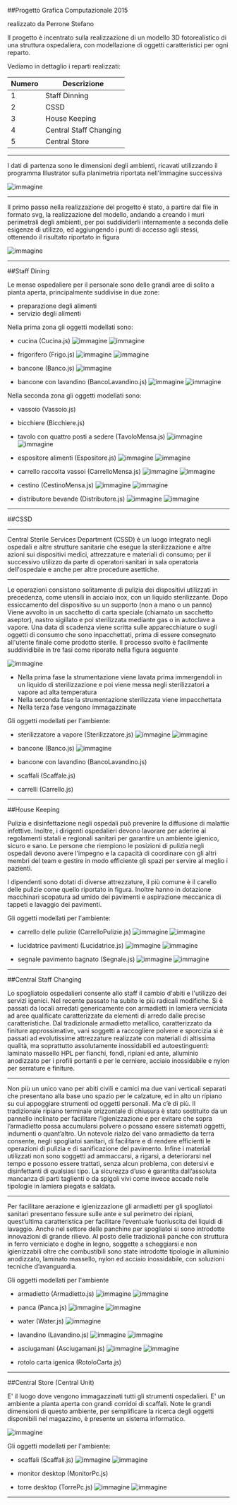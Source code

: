##Progetto Grafica Computazionale 2015 

realizzato da Perrone Stefano

Il progetto è incentrato sulla realizzazione di un modello 3D fotorealistico di una struttura ospedaliera, con modellazione di oggetti caratteristici per ogni reparto. 

Vediamo in dettaglio i reparti realizzati: 

| __Numero__ | __Descrizione__ |
| ------ | ------ |
|   1   | Staff Dinning |
|   2   | CSSD |
|   3   | House Keeping |
|   4   | Central Staff Changing |
|   5   | Central Store |

-----------------------------------------------------------

I dati di partenza sono le dimensioni degli ambienti, ricavati utilizzando il programma Illustrator sulla planimetria riportata nell'immagine successiva

![immagine](https://github.com/Stepex90/cg2015-final-project/blob/master/docs/plan1.png?raw=true)

--------------------------------------------------------------------

Il primo passo nella realizzazione del progetto è stato, a partire dal file in formato svg, la realizzazione del modello, andando a creando i muri perimetrali degli ambienti, per poi suddividerli internamente a seconda delle esigenze di utilizzo, ed aggiungendo i punti di accesso agli stessi, ottenendo il risultato riportato in figura

![immagine](https://github.com/Stepex90/cg2015-final-project/blob/master/docs/plan2.png?raw=true)

---------------------------------------------------------------


##Staff Dining

Le mense ospedaliere per il personale sono delle grandi aree di solito a pianta aperta, principalmente suddivise in due zone: 

- preparazione degli alimenti
- servizio degli alimenti

Nella prima zona gli oggetti modellati sono:

- cucina (Cucina.js)
![immagine](http://www.domstore.it/media/catalog/product/cache/1/image/9df78eab33525d08d6e5fb8d27136e95/l/o/lofra-cucina-gas-plg96gvt-c.jpg)
![immagine](https://github.com/Stepex90/cg2015-final-project/blob/master/docs/cucina.png?raw=true)

- frigorifero (Frigo.js)
![immagine](http://www.gruppoincasso.it/prodotti/050920121209195373_pic.jpg)
![immagine](https://github.com/Stepex90/cg2015-final-project/blob/master/docs/frigo.png?raw=true)

- bancone (Banco.js)
![immagine](https://github.com/Stepex90/cg2015-final-project/blob/master/docs/bancone.png?raw=true)

- bancone con lavandino (BancoLavandino.js)
![immagine](http://www.macchineprofessionali.it/images/stories/virtuemart/product/studio12/lavarm2pssx.jpg)
![immagine](https://github.com/Stepex90/cg2015-final-project/blob/master/docs/banconelavandino.png?raw=true)

Nella seconda zona gli oggetti modellati sono:

- vassoio (Vassoio.js)
- bicchiere (Bicchiere.js)

- tavolo con quattro posti a sedere (TavoloMensa.js)
![immagine](http://www.supino.it/images/prodotti/ufficio/accessori-ufficio/tavoli-pieghevoli/tavoli-mensa-ufficio-06.jpg)
![immagine](https://github.com/Stepex90/cg2015-final-project/blob/master/docs/tavolomensa.png?raw=true)

- espositore alimenti (Espositore.js)
![immagine](http://www.herrmann-grosskuechen.de/root/img/pool/hhlkr_referenzen/UKE_Mensa/1_Salatausgabe_gross.jpg)
![immagine](https://github.com/Stepex90/cg2015-final-project/blob/master/docs/espositore.png?raw=true)

- carrello raccolta vassoi (CarrelloMensa.js)
![immagine](http://img4.annuncicdn.it/40/fc/40fc872d644c6161dc91bfe3ded96215_orig.jpg)
![immagine](https://github.com/Stepex90/cg2015-final-project/blob/master/docs/carrellomensa.png?raw=true)

- cestino (CestinoMensa.js)
![immagine](http://www.tuttoscaffali.it/eshop/components/com_virtuemart/shop_image/product/svuota-vassoi_701.jpg)
![immagine](https://github.com/Stepex90/cg2015-final-project/blob/master/docs/cestino.png?raw=true)

- distributore bevande (Distributore.js)
![immagine](http://acqualys.foreach.it/erogatori/wp-content/uploads/2015/04/acqualys-c1.jpg)
![immagine](https://github.com/Stepex90/cg2015-final-project/blob/master/docs/distributore.png?raw=true)




------------------

##CSSD

------------------

 Central Sterile Services Department (CSSD) è un luogo integrato negli ospedali e altre strutture sanitarie che esegue la sterilizzazione e altre azioni sui dispositivi medici, attrezzature e materiali di consumo; per il successivo utilizzo da parte di operatori sanitari in sala operatoria dell'ospedale e anche per altre procedure asettiche.

------------------

 Le operazioni consistono solitamente di pulizia dei dispositivi utilizzati in precedenza, come utensili in acciaio inox, con un liquido sterilizzante. Dopo essiccamento del dispositivo su un supporto (non a mano o un panno) Viene avvolto in un sacchetto di carta speciale (chiamato un sacchetto aseptor), nastro sigillato e poi sterilizzata mediante gas o in autoclave a vapore. Una data di scadenza viene scritta sulle apparecchiature o sugli oggetti di consumo che sono inpacchettati, prima di essere consegnato all'utente finale come prodotto sterile. Il processo svolto è facilmente suddividibile in tre fasi come riporato nella figura seguente

![immagine](https://scontent-mxp1-1.xx.fbcdn.net/hphotos-xtp1/v/t1.0-9/11141212_10207139322749516_3412986643814775532_n.jpg?oh=903e80cc43154fbe25d64dbd44d20889&oe=56514A8F)

- Nella prima fase la strumentazione viene lavata prima immergendoli in un liquido di sterilizzazione e poi viene messa negli sterilizzatori a vapore ad alta temperatura
- Nella seconda fase la strumentazione sterilizzata viene impacchettata 
- Nella terza fase vengono immagazzinate

Gli oggetti modellati per l'ambiente:
- sterilizzatore a vapore (Sterilizzatore.js)
![immagine](http://www.gilbert-ash.com/databaseImages/prd_1165996__critical_care_washers.jpg)
![immagine](https://github.com/Stepex90/cg2015-final-project/blob/master/docs/sterilizzatore.png?raw=true)

- bancone (Banco.js)
![immagine](http://fotostore.aruba.it/fotoalbum_automaticlavello_it/Data/0ca827c72b/d0f1d20b7d0.JPG)

- bancone con lavandino (BancoLavandino.js)
- scaffali (Scaffale.js)
- carrelli (Carrello.js)



-------------------------------------


##House Keeping

Pulizia e disinfettazione negli ospedali può prevenire la diffusione di malattie infettive. Inoltre, i dirigenti ospedalieri devono lavorare per aderire ai regolamenti statali e regionali sanitari per garantire un ambiente igienico, sicuro e sano. Le persone che riempiono le posizioni di pulizia negli ospedali devono avere l'impegno e la capacità di coordinare con gli altri membri del team e gestire in modo efficiente gli spazi per servire al meglio i pazienti.

I dipendenti sono dotati di diverse attrezzature, il più comune è il carello delle pulizie come quello riportato in figura. Inoltre hanno in dotazione macchinari scopatura ad umido dei pavimenti e aspirazione meccanica di tappeti e lavaggio dei pavimenti. 

Gli oggetti modellati per l'ambiente:
- carrello delle pulizie (CarrelloPulizie.js)
![immagine](http://www.acquistiverdi.it/sites/default/files/imagecache/Original_confirma/images/prodotti/carrello_multiuso_alpha_filmop_0.jpg)
![immagine](https://github.com/Stepex90/cg2015-final-project/blob/master/docs/carrellopulizie.png?raw=true)

- lucidatrice pavimenti (Lucidatrice.js)
![immagine](http://i00.i.aliimg.com/photo/v0/60169008106_1/Hospital_Floor_Cleaning_Machine_Cart_Battery_Type.jpg)
![immagine](https://github.com/Stepex90/cg2015-final-project/blob/master/docs/lucidatrice.png?raw=true)

- segnale pavimento bagnato (Segnale.js)
![immagine](http://ecx.images-amazon.com/images/I/31eb8t7s%2BzL.jpg)
![immagine](https://github.com/Stepex90/cg2015-final-project/blob/master/docs/segnale.png?raw=true)


------------------------------------

##Central Staff Changing

Lo spogliatoio ospedalieri consente allo staff il cambio d'abiti e l'utilizzo dei servizi igenici. Nel recente passato ha subito le più radicali modifiche. 
Si è passati da locali arredati genericamente con armadietti in lamiera verniciata ad aree qualificate caratterizzate da elementi di arredo dalle precise caratteristiche. Dal tradizionale armadietto metallico, caratterizzato da finiture approssimative, vani soggetti a raccogliere polvere e sporcizia si è passati ad evolutissime attrezzature realizzate con materiali di altissima qualità, ma soprattutto assolutamente inossidabili ed autoestinguenti: laminato massello HPL per fianchi, fondi, ripiani ed ante, alluminio anodizzato per i profili portanti e per le cerniere, acciaio inossidabile e nylon per serrature e finiture.


------------------

Non più un unico vano per abiti civili e camici ma due vani verticali separati che presentano alla base uno spazio per le calzature, ed in alto un ripiano su cui appoggiare strumenti od oggetti personali.
Ma c’è di più. Il tradizionale ripiano terminale orizzontale di chiusura è stato sostituito da un pannello inclinato per facilitare l’igienizzazione e per evitare che sopra l’armadietto possa accumularsi polvere o possano essere sistemati oggetti, indumenti o quant’altro.
Un notevole rialzo del vano armadietto da terra consente, negli spogliatoi sanitari, di facilitare e di rendere efficienti le operazioni di pulizia e di sanificazione del pavimento.
Infine i materiali utilizzati non sono soggetti ad ammaccarsi, a rigarsi, a deteriorarsi nel tempo e possono essere trattati, senza alcun problema, con detersivi e disinfettanti di qualsiasi tipo.
La sicurezza d’uso è garantita dall’assoluta mancanza di parti taglienti o da spigoli vivi come invece accade nelle tipologie in lamiera piegata e saldata.

------------------

Per facilitare aerazione e igienizzazione gli armadietti per gli spogliatoi sanitari presentano fessure sulle ante e sul perimetro dei ripiani, quest’ultima caratteristica per facilitare l’eventuale fuoriuscita dei liquidi di lavaggio.
Anche nel settore delle panchine per spogliatoi si sono introdotte innovazioni di grande rilievo. Al posto delle tradizionali panche con struttura in ferro verniciato e doghe in legno, soggette a scheggiarsi e non igienizzabili oltre che combustibili sono state introdotte tipologie in alluminio anodizzato, laminato massello, nylon ed acciaio inossidabile, con soluzioni tecniche d’avanguardia.


Gli oggetti modellati per l'ambiente
- armadietto (Armadietto.js)
![immagine](http://www.gesgroup.it/wp-content/uploads/2013/05/ARMADI_Variante_L_TI_01-448x238.jpg)
![immagine](https://github.com/Stepex90/cg2015-final-project/blob/master/docs/armadietto.png?raw=true)

- panca (Panca.js)
![immagine](http://www.tuttoscaffali.it/eshop/components/com_virtuemart/shop_image/product/PF_LE_M_1500.jpg)
![immagine](https://github.com/Stepex90/cg2015-final-project/blob/master/docs/panca.png?raw=true)

- water (Water.js)
![immagine](https://github.com/Stepex90/cg2015-final-project/blob/master/docs/water.png?raw=true)

- lavandino (Lavandino.js)
![immagine](http://img.archiexpo.it/images_ae/photo-g/lavabo-sospeso-rotondo-moderno-50347-3515619.jpg)
![immagine](https://github.com/Stepex90/cg2015-final-project/blob/master/docs/lavandino.png?raw=true)

- asciugamani (Asciugamani.js)
![immagine](http://www.cetishop.it/public/foto/MG88P-B-LEM.jpg)
![immagine](https://github.com/Stepex90/cg2015-final-project/blob/master/docs/asciugamani.png?raw=true)

- rotolo carta igenica (RotoloCarta.js)





---------------------------------------------------------------------

##Central Store (Central Unit)

E' il luogo dove vengono immagazzinati tutti gli strumenti ospedalieri. E' un ambiente a pianta aperta con grandi corridoi di scaffali. Note le grandi dimensioni di questo ambiente, per semplificare la ricerca degli oggetti disponibili nel magazzino, è presente un sistema informatico.

![immagine](http://www.montichiari.spedalicivili.brescia.it/upload/spedalicivili_brescia/gs_fornitori/IMG_1896_14432_643.JPG)

Gli oggetti modellati per l'ambiente:
- scaffali (Scaffali.js)
![immagine](http://www.scaffali.biz/images/lo_scaffale.jpg)
![immagine](https://github.com/Stepex90/cg2015-final-project/blob/master/docs/scaffale.png?raw=true)

- monitor desktop (MonitorPc.js)
- torre desktop (TorrePc.js)
![immagine](http://www.desktop-driver.com/wp-content/uploads/2013/03/Dell-Dimension-5150-450x337.jpg)
![immagine](https://github.com/Stepex90/cg2015-final-project/blob/master/docs/pc.png?raw=true)
-------------------------------------------------------------------------------
